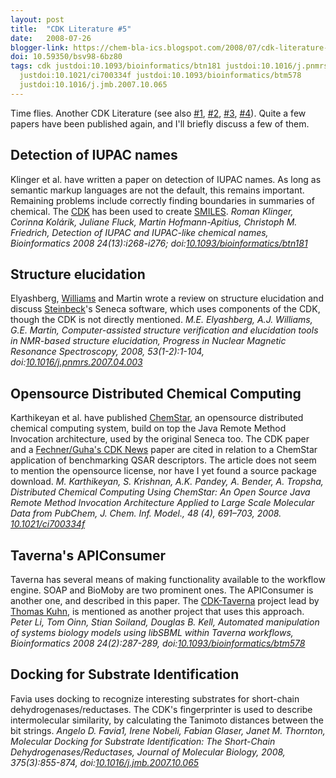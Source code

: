 ```yaml
---
layout: post
title:  "CDK Literature #5"
date:   2008-07-26
blogger-link: https://chem-bla-ics.blogspot.com/2008/07/cdk-literature-5.html
doi: 10.59350/bsv98-6bz80
tags: cdk justdoi:10.1093/bioinformatics/btn181 justdoi:10.1016/j.pnmrs.2007.04.003
  justdoi:10.1021/ci700334f justdoi:10.1093/bioinformatics/btm578
  justdoi:10.1016/j.jmb.2007.10.065
---
```


Time flies. Another CDK Literature (see also [#1](http://chem-bla-ics.blogspot.com/2007/01/cdk-literature-1.html),
[#2](http://chem-bla-ics.blogspot.com/2007/07/cdk-literature-2.html), [#3](http://chem-bla-ics.blogspot.com/2008/01/cdk-literature-3.html),
[#4](http://chem-bla-ics.blogspot.com/2008/01/cdk-literature-4.html)). Quite a few papers have been published again,
and I'll briefly discuss a few of them.

## Detection of IUPAC names
Klinger et al. have written a paper on detection of IUPAC names. As long as semantic markup languages are not the default,
this remains important. Remaining problems include correctly finding boundaries in summaries of chemical. The
[CDK](http://cdk.sf.net/) has been used to create [SMILES](http://www.opensmiles.org/).
*Roman Klinger, Corinna Kolárik, Juliane Fluck, Martin Hofmann-Apitius, Christoph M. Friedrich, Detection of IUPAC and
IUPAC-like chemical names, Bioinformatics 2008 24(13):i268-i276; doi:[10.1093/bioinformatics/btn181](https://doi.org/10.1093/bioinformatics/btn181)*

## Structure elucidation
Elyashberg, [Williams](http://www.chemspider.com/blog/) and Martin wrote a review on structure elucidation and discuss
[Steinbeck](http://www.steinbeck-molecular.de/steinblog/)'s Seneca software, which uses components of the CDK, though
the CDK is not directly mentioned.
*M.E. Elyashberg, A.J. Williams, G.E. Martin, Computer-assisted structure verification and elucidation tools in NMR-based
structure elucidation, Progress in Nuclear Magnetic Resonance Spectroscopy, 2008, 53(1-2):1-104,
doi:[10.1016/j.pnmrs.2007.04.003](https://doi.org/10.1016/j.pnmrs.2007.04.003)*

## Opensource Distributed Chemical Computing
Karthikeyan et al. have published [ChemStar](http://moltable.ncl.res.in/chemstar/), an opensource distributed chemical
computing system, build on top the Java Remote Method Invocation architecture, used by the original Seneca too. The
CDK paper and a [Fechner/Guha's CDK News](http://prdownloads.sourceforge.net/cdk/cdknews3.2.pdf?download) paper are
cited in relation to a ChemStar application of benchmarking QSAR descriptors. The article does not seem to mention
the opensource license, nor have I yet found a source package download.
*M. Karthikeyan, S. Krishnan, A.K. Pandey, A. Bender, A. Tropsha, Distributed Chemical Computing Using ChemStar:
An Open Source Java Remote Method Invocation Architecture Applied to Large Scale Molecular Data from PubChem,
J. Chem. Inf. Model., 48 (4), 691–703, 2008. [10.1021/ci700334f](https://doi.org/10.1021/ci700334f)*

## Taverna's APIConsumer
Taverna has several means of making functionality available to the workflow engine. SOAP and BioMoby are two
prominent ones. The APIConsumer is another one, and described in this paper. The
[CDK-Taverna](http://www.cdk-taverna.de/) project lead by [Thomas Kuhn](http://cdktaverna.wordpress.com/),
is mentioned as another project that uses this approach.
*Peter Li, Tom Oinn, Stian Soiland, Douglas B. Kell, Automated manipulation of systems biology models using
libSBML within Taverna workflows, Bioinformatics 2008 24(2):287-289, doi:[10.1093/bioinformatics/btm578](https://doi.org/10.1093/bioinformatics/btm578)*

## Docking for Substrate Identification
Favia uses docking to recognize interesting substrates for short-chain dehydrogenases/reductases. The CDK's
fingerprinter is used to describe intermolecular similarity, by calculating the Tanimoto distances between the
bit strings.
*Angelo D. Favia1, Irene Nobeli, Fabian Glaser, Janet M. Thornton, Molecular Docking for Substrate Identification:
The Short-Chain Dehydrogenases/Reductases, Journal of Molecular Biology, 2008, 375(3):855-874,
doi:[10.1016/j.jmb.2007.10.065](http://dx.doi.org/10.1016/j.jmb.2007.10.065)*
